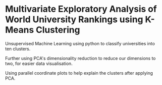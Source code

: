 # Multivariate Exploratory Analysis of World University Rankings using K-Means Clustering
Unsupervised Machine Learning using python to classify universities into ten clusters.

Further using PCA's dimensionality reduction to reduce our dimensions to two, for easier data visualisation.

Using parallel coordinate plots to help explain the clusters after applying PCA.
